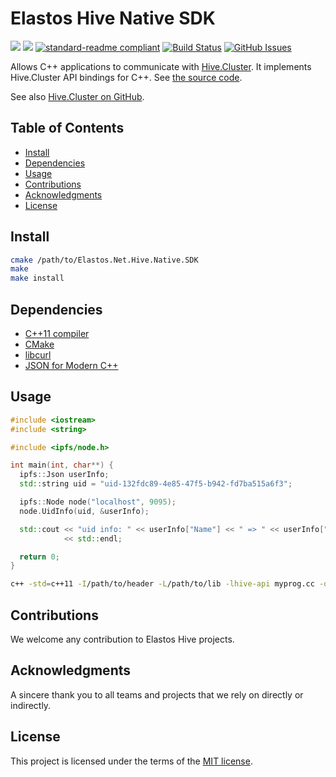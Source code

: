 # Elastos Hive Native SDK

[![](https://img.shields.io/badge/made%20by-Elastos%20org-blue.svg?style=flat-square)](http://elastos.org)
[![](https://img.shields.io/badge/project-Hive-blue.svg?style=flat-square)](http://elastos.org/)
[![standard-readme compliant](https://img.shields.io/badge/standard--readme-OK-green.svg?style=flat-square)](https://github.com/RichardLitt/standard-readme)
[![Build Status](https://travis-ci.org/elastos/Elastos.NET.Hive.Native.SDK.svg?branch=master)](https://travis-ci.org/elastos/Elastos.NET.Hive.Native.SDK)
[![GitHub Issues](https://img.shields.io/github/issues/elastos/Elastos.NET.Hive.Native.SDK.svg)](http://github.com/elastos/Elastos.NET.Hive.Native.SDK/issues)

Allows C++ applications to communicate with [Hive.Cluster](https://github.com/elastos/Elastos.NET.Hive.Cluster).
It implements Hive.Cluster API bindings for C++.
See [the source code](http://github.com/elastos/Elastos.NET.Hive.Native.SDK).

See also [Hive.Cluster on GitHub](https://github.com/elastos/Elastos.NET.Hive.Cluster).

## Table of Contents

- [Install](#install)
- [Dependencies](#dependencies)
- [Usage](#usage)
- [Contributions](#contributions)
- [Acknowledgments](#Acknowledgments)
- [License](#license)

## Install

```sh
cmake /path/to/Elastos.Net.Hive.Native.SDK
make
make install
```

## Dependencies

- [C++11 compiler](https://github.com/nlohmann/json#supported-compilers)
- [CMake](http://cmake.org)
- [libcurl](https://curl.haxx.se/libcurl)
- [JSON for Modern C++](https://github.com/nlohmann/json)

## Usage

```cpp
#include <iostream>
#include <string>

#include <ipfs/node.h>

int main(int, char**) {
  ipfs::Json userInfo;
  std::string uid = "uid-132fdc89-4e85-47f5-b942-fd7ba515a6f3";

  ipfs::Node node("localhost", 9095);
  node.UidInfo(uid, &userInfo);

  std::cout << "uid info: " << userInfo["Name"] << " => " << userInfo["Id"]
            << std::endl;

  return 0;
}
```

```sh
c++ -std=c++11 -I/path/to/header -L/path/to/lib -lhive-api myprog.cc -o myprog
```

## Contributions

We welcome any contribution to Elastos Hive projects.

## Acknowledgments

A sincere thank you to all teams and projects that we rely on directly or indirectly.

## License

This project is licensed under the terms of the [MIT license](https://github.com/elastos/Elastos.NET.Native.SDK/blob/master/LICENSE).